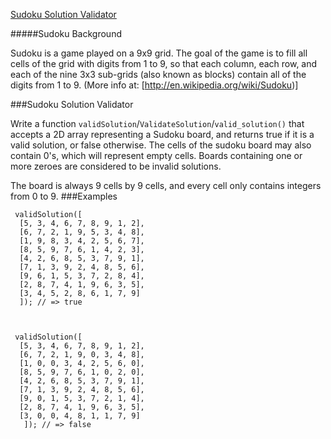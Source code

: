 [Sudoku Solution Validator](https://www.codewars.com/kata/sudoku-solution-validator/train/python)

#####Sudoku Background

Sudoku is a game played on a 9x9 grid. The goal of the game is to fill all cells of the grid with digits from 1 to 9, so that each column, each row, and each of the nine 3x3 sub-grids (also known as blocks) contain all of the digits from 1 to 9.
(More info at: [http://en.wikipedia.org/wiki/Sudoku)]

###Sudoku Solution Validator

Write a function `validSolution`/`ValidateSolution`/`valid_solution()` that accepts a 2D array representing a Sudoku board, and returns true if it is a valid solution, or false otherwise. The cells of the sudoku board may also contain 0's, which will represent empty cells. Boards containing one or more zeroes are considered to be invalid solutions.

The board is always 9 cells by 9 cells, and every cell only contains integers from 0 to 9.
###Examples

     validSolution([
      [5, 3, 4, 6, 7, 8, 9, 1, 2],
      [6, 7, 2, 1, 9, 5, 3, 4, 8],
      [1, 9, 8, 3, 4, 2, 5, 6, 7],
      [8, 5, 9, 7, 6, 1, 4, 2, 3],
      [4, 2, 6, 8, 5, 3, 7, 9, 1],
      [7, 1, 3, 9, 2, 4, 8, 5, 6],
      [9, 6, 1, 5, 3, 7, 2, 8, 4],
      [2, 8, 7, 4, 1, 9, 6, 3, 5],
      [3, 4, 5, 2, 8, 6, 1, 7, 9]
      ]); // => true
      
      
      
     validSolution([
      [5, 3, 4, 6, 7, 8, 9, 1, 2], 
      [6, 7, 2, 1, 9, 0, 3, 4, 8],
      [1, 0, 0, 3, 4, 2, 5, 6, 0],
      [8, 5, 9, 7, 6, 1, 0, 2, 0],
      [4, 2, 6, 8, 5, 3, 7, 9, 1],
      [7, 1, 3, 9, 2, 4, 8, 5, 6],
      [9, 0, 1, 5, 3, 7, 2, 1, 4],
      [2, 8, 7, 4, 1, 9, 6, 3, 5],
      [3, 0, 0, 4, 8, 1, 1, 7, 9]
       ]); // => false

